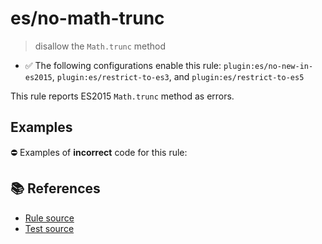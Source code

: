 # es/no-math-trunc
> disallow the `Math.trunc` method

- ✅ The following configurations enable this rule: `plugin:es/no-new-in-es2015`, `plugin:es/restrict-to-es3`, and `plugin:es/restrict-to-es5`

This rule reports ES2015 `Math.trunc` method as errors.

## Examples

⛔ Examples of **incorrect** code for this rule:

<eslint-playground type="bad" code="/*eslint es/no-math-trunc: error */
const n = Math.trunc(value)
" />

## 📚 References

- [Rule source](https://github.com/mysticatea/eslint-plugin-es/blob/v3.0.1/lib/rules/no-math-trunc.js)
- [Test source](https://github.com/mysticatea/eslint-plugin-es/blob/v3.0.1/tests/lib/rules/no-math-trunc.js)
